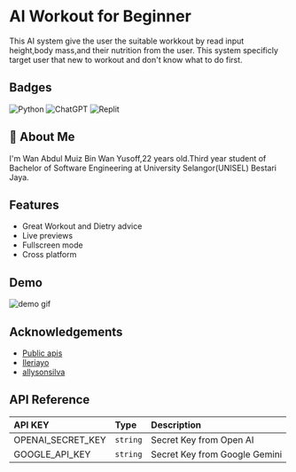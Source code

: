 
# AI Workout for Beginner

This AI system give the user the suitable workkout  by read input height,body mass,and their nutrition from the user. This system specificly target user that new to workout and don't know what to do first.


## Badges

![Python](https://img.shields.io/badge/python-3670A0?style=for-the-badge&logo=python&logoColor=ffdd54)
![ChatGPT](https://img.shields.io/badge/chatGPT-74aa9c?style=for-the-badge&logo=openai&logoColor=white)
![Replit](https://img.shields.io/badge/Replit-DD1200?style=for-the-badge&logo=Replit&logoColor=white)


## 🚀 About Me
I'm Wan Abdul Muiz Bin Wan Yusoff,22 years old.Third year student of Bachelor of Software Engineering at University Selangor(UNISEL) Bestari Jaya.


## Features

- Great Workout and Dietry advice
- Live previews
- Fullscreen mode
- Cross platform


## Demo

![demo gif](Demo%20gif.gif)


## Acknowledgements

 - [Public apis](https://github.com/public-apis/public-apis?tab=readme-ov-file)
 - [Ileriayo](https://github.com/Ileriayo/markdown-badges)
 - [allysonsilva](https://gist.github.com/allysonsilva/85fff14a22bbdf55485be947566cc09e)


## API Reference


| API KEY | Type     | Description                |
| :-------- | :------- | :------------------------- |
| OPENAI_SECRET_KEY | `string` | Secret Key from Open AI |
| GOOGLE_API_KEY | `string` | Secret Key from Google Gemini |




